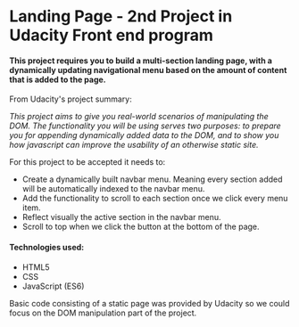 # Landing Page - 2nd Project in Udacity Front end program

#### This project requires you to build a multi-section landing page, with a dynamically updating navigational menu based on the amount of content that is added to the page.
From Udacity's project summary:

*This project aims to give you real-world scenarios of manipulating the DOM. The functionality you will be using serves two purposes: to prepare you for appending dynamically added data to the DOM, and to show you how javascript can improve the usability of an otherwise static site.*

For this project to be accepted it needs to:
* Create a dynamically built navbar menu. Meaning every section added will be automatically indexed to the navbar menu.
* Add the functionality to scroll to each section once we click every menu item.
* Reflect visually the active section in the navbar menu.
* Scroll to top when we click the button at the bottom of the page.

#### Technologies used:
* HTML5
* CSS
* JavaScript (ES6)

Basic code consisting of a static page was provided by Udacity so we could focus on the DOM manipulation part of the project.


